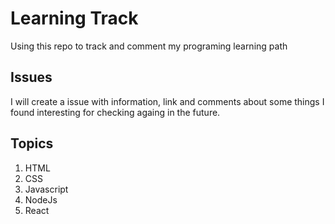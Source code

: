 # Learning Track
Using this repo to track and comment my programing learning path

## Issues
I will create a issue with information, link and comments about some things I found interesting for checking againg in the future.  

## Topics
1. HTML
2. CSS
3. Javascript
4. NodeJs
5. React
